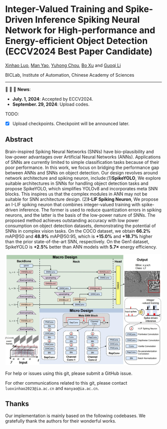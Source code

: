 # Integer-Valued Training and Spike-Driven Inference Spiking Neural Network for High-performance and Energy-efficient Object Detection (ECCV2024 Best Paper Candidate)

[Xinhao Luo](), [Man Yao](https://scholar.google.com/citations?user=eE4vvp0AAAAJ), [Yuhong Chou](https://scholar.google.com.hk/citations?hl=zh-CN&user=8CpWM4cAAAAJ), [Bo Xu]() and [Guoqi Li](https://scholar.google.com/citations?user=qCfE--MAAAAJ&)

BICLab, Institute of Automation, Chinese Academy of Sciences

---

:rocket:  :rocket:  :rocket: **News**:

- **July. 1, 2024**: Accepted by ECCV2024.
- **September. 29, 2024**: Upload codes.

TODO:

- [x] Upload checkpoints. Checkpoint will be announced later.

## Abstract

Brain-inspired Spiking Neural Networks (SNNs) have bio-plausibility and low-power advantages over Artificial Neural Networks (ANNs). Applications of SNNs are currently limited to simple classification tasks because of their poor performance. In this work, we focus on bridging the performance gap between ANNs and SNNs on object detection. Our design revolves around network architecture and spiking neuron, include:(1)**SpikeYOLO**, We explore suitable architectures in SNNs for handling object detection tasks and propose SpikeYOLO, which simplifies YOLOv8 and incorporates meta SNN blocks. This inspires us that the complex modules in ANN may not be suitable for SNN architecture design. (2)**I-LIF Spiking Neuron**, We propose an I-LIF spiking neuron that combines integer-valued training with spike-driven inference. The former is used to reduce quantization errors in spiking neurons, and the latter is the basis of the low-power nature of SNNs. The proposed method achieves outstanding accuracy with low power consumption on object detection datasets, demonstrating the potential of SNNs in complex vision tasks. On the COCO dataset, we obtain **66.2%** mAP@50 and **48.9%** mAP@50:95, which is **+15.0%** and **+18.7%** higher than the prior state-of-the-art SNN, respectively. On the Gen1 dataset, SpikeYOLO is **+2.5%** better than ANN models with **5.7×** energy efficiency.

![image](figure1.jpg)



For help or issues using this git, please submit a GitHub issue.

For other communications related to this git, please contact `luoxinhao2023@ia.ac.cn` and `manyao@ia.ac.cn`.

## Thanks

Our implementation is mainly based on the following codebases. We gratefully thank the authors for their wonderful works.

